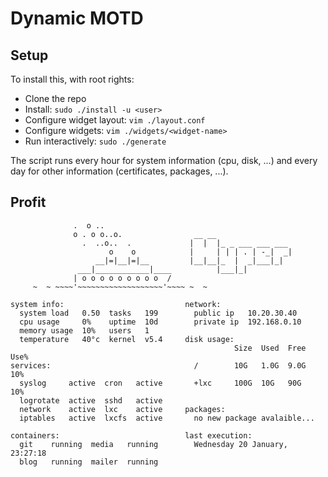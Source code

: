 # Dynamic MOTD

## Setup

To install this, with root rights:

* Clone the repo
* Install: `sudo ./install -u <user>`
* Configure widget layout: `vim ./layout.conf`
* Configure widgets: `vim ./widgets/<widget-name>`
* Run interactively: `sudo ./generate`

The script runs every hour for system information (cpu, disk, ...) and every day for other information (certificates, packages, ...).

## Profit

```
              .  o ..
              o . o o..o.                __ __
                .  ..o..  .             |  |  |_ _ ___ ___ ___
                      o    o            |     | | | . | -_|  _|
                   __|=|__|=|__         |__|__|_  |  _|___|_|
               ___|____________|____          |___|_|
              | o o o o o o o o o  /
     ~  ~ ~~~~'~~~~~~~~~~~~~~~~~~~'~~~~ ~  ~

system info:                           network:
  system load   0.50  tasks   199        public ip   10.20.30.40
  cpu usage     0%    uptime  10d        private ip  192.168.0.10
  memory usage  10%   users   1
  temperature   40°c  kernel  v5.4     disk usage:
                                                  Size  Used  Free  Use%
services:                                /        10G   1.0G  9.0G  10%
  syslog     active  cron   active       +lxc     100G  10G   90G   10%
  logrotate  active  sshd   active
  network    active  lxc    active     packages:
  iptables   active  lxcfs  active       no new package avalaible...

containers:                            last execution:
  git    running  media   running        Wednesday 20 January, 23:27:18
  blog   running  mailer  running
```
